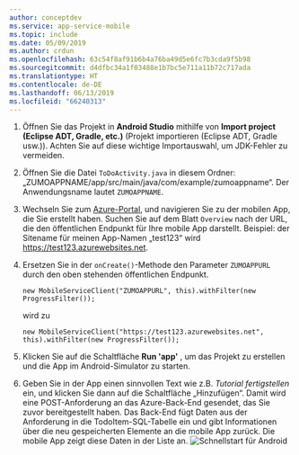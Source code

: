 ```yaml
---
author: conceptdev
ms.service: app-service-mobile
ms.topic: include
ms.date: 05/09/2019
ms.author: crdun
ms.openlocfilehash: 63c54f8af91b6b4a76ba49d5e6fc7b3cda9f5b98
ms.sourcegitcommit: d4dfbc34a1f03488e1b7bc5e711a11b72c717ada
ms.translationtype: HT
ms.contentlocale: de-DE
ms.lasthandoff: 06/13/2019
ms.locfileid: "66240313"
---
```

1. Öffnen Sie das Projekt in **Android Studio** mithilfe von **Import project (Eclipse ADT, Gradle, etc.)** (Projekt importieren (Eclipse ADT, Gradle usw.)). Achten Sie auf diese wichtige Importauswahl, um JDK-Fehler zu vermeiden.

2. Öffnen Sie die Datei `ToDoActivity.java` in diesem Ordner: „ZUMOAPPNAME/app/src/main/java/com/example/zumoappname“. Der Anwendungsname lautet `ZUMOAPPNAME`.

3. Wechseln Sie zum [Azure-Portal](https://portal.azure.com/), und navigieren Sie zu der mobilen App, die Sie erstellt haben. Suchen Sie auf dem Blatt `Overview` nach der URL, die den öffentlichen Endpunkt für Ihre mobile App darstellt. Beispiel: der Sitename für meinen App-Namen „test123“ wird https://test123.azurewebsites.net.

4. Ersetzen Sie in der `onCreate()`-Methode den Parameter `ZUMOAPPURL` durch den oben stehenden öffentlichen Endpunkt.
    
    `new MobileServiceClient("ZUMOAPPURL", this).withFilter(new ProgressFilter());` 
    
    wird zu
    
    `new MobileServiceClient("https://test123.azurewebsites.net", this).withFilter(new ProgressFilter());`
    
5. Klicken Sie auf die Schaltfläche **Run 'app'** , um das Projekt zu erstellen und die App im Android-Simulator zu starten.

4. Geben Sie in der App einen sinnvollen Text wie z.B. *Tutorial fertigstellen* ein, und klicken Sie dann auf die Schaltfläche „Hinzufügen“. Damit wird eine POST-Anforderung an das Azure-Back-End gesendet, das Sie zuvor bereitgestellt haben. Das Back-End fügt Daten aus der Anforderung in die TodoItem-SQL-Tabelle ein und gibt Informationen über die neu gespeicherten Elemente an die mobile App zurück. Die mobile App zeigt diese Daten in der Liste an.
    ![Schnellstart für Android](./media/app-service-mobile-android-quickstart/mobile-quickstart-startup-android.png)